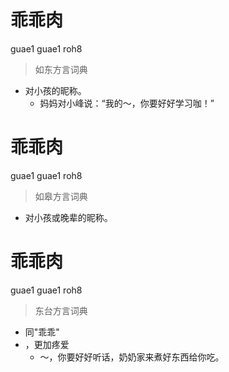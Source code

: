 # 乖乖肉
guae1 guae1 roh8
> 如东方言词典
- 对小孩的昵称。
  - 妈妈对小峰说：“我的～，你要好好学习咖！”

# 乖乖肉
guae1 guae1 roh8
> 如皋方言词典
- 对小孩或晚辈的昵称。

# 乖乖肉
guae1 guae1 roh8
> 东台方言词典
- 同"乖乖"
- ，更加疼爱
  - ～，你要好好听话，奶奶家来煮好东西给你吃。
